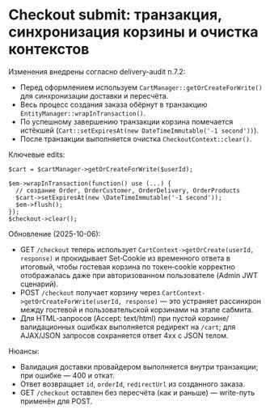 # Checkout submit: транзакция, синхронизация корзины и очистка контекстов

Изменения внедрены согласно delivery-audit п.7.2:

- Перед оформлением используем `CartManager::getOrCreateForWrite()` для синхронизации доставки и пересчёта.
- Весь процесс создания заказа обёрнут в транзакцию `EntityManager::wrapInTransaction()`.
- По успешному завершению транзакции корзина помечается истёкшей (`Cart::setExpiresAt(new DateTimeImmutable('-1 second'))`).
- После транзакции выполняется очистка `CheckoutContext::clear()`.

Ключевые edits:

```12:43:src/Controller/Catalog/CheckoutController.php
$cart = $cartManager->getOrCreateForWrite($userId);
```

```85:199:src/Controller/Catalog/CheckoutController.php
$em->wrapInTransaction(function() use (...) {
  // создание Order, OrderCustomer, OrderDelivery, OrderProducts
  $cart->setExpiresAt(new \DateTimeImmutable('-1 second'));
  $em->flush();
});
$checkout->clear();
```

Обновление (2025-10-06):

- GET `/checkout` теперь использует `CartContext->getOrCreate(userId, response)` и прокидывает Set‑Cookie из временного ответа в итоговый, чтобы гостевая корзина по токен‑cookie корректно отображалась даже при авторизованном пользователе (Admin JWT сценарий).
- POST `/checkout` получает корзину через `CartContext->getOrCreateForWrite(userId, response)` — это устраняет рассинхрон между гостевой и пользовательской корзинами на этапе сабмита.
- Для HTML‑запросов (Accept: text/html) при пустой корзине/валидационных ошибках выполняется редирект на `/cart`; для AJAX/JSON запросов сохраняется ответ 4xx с JSON телом.

Нюансы:
- Валидация доставки провайдером выполняется внутри транзакции; при ошибке — 400 и откат.
- Ответ возвращает `id`, `orderId`, `redirectUrl` из созданного заказа.
- GET `/checkout` оставлен без пересчёта (как и раньше) — write-путь применён для POST.
